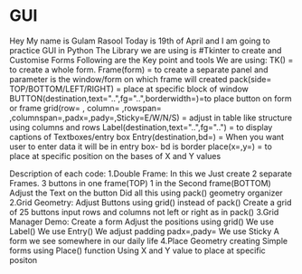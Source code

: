 # GUI
Hey My name is Gulam Rasool
Today is 19th of April and I am going to practice GUI in Python
The Library we are using is #Tkinter to create and Customise Forms 
Following are the Key point and tools We are using: 
    TK() = to create a whole form.
    Frame(form) = to create a separate panel and parameter is the window/form on which frame will created
    pack(side= TOP/BOTTOM/LEFT/RIGHT) = place at specific block of window
    BUTTON(destination,text="..",fg="..",borderwidth=)=to place button on form or frame
    grid(row= , column= ,rowspan= ,columnspan=,padx=,pady=,Sticky=E/W/N/S) = adjust in table like structure using columns and rows
    Label(destination,text="..",fg="..") = to display captions of Textboxes/entry box
    Entry(destination,bd=) = When you want user to enter data it will be in entry box- bd is border
    place(x=,y=) = to place at specific position on the bases of X and Y values

Description of each code:
1.Double Frame:
                In this we Just create 2 separate Frames.
                3 buttons in one frame(TOP) 
                1 in the Second frame(BOTTOM)
                Adjust the Text on the button
                Did all this using pack() geometry organizer
2.Grid Geometry:
                Adjust Buttons using grid() instead of pack() 
                Create a grid of 25 buttons
                input rows and columns not left or right as in pack()
3.Grid Manager Demo:
                Create a form 
                Adjust the positions using grid()
                We use Label()
                We use Entry()
                We adjust padding padx=,pady=
                We use Sticky
                A form we  see somewhere in our daily life
4.Place Geometry
                creating Simple forms using Place() function
                Using X and Y value to place at specific positon